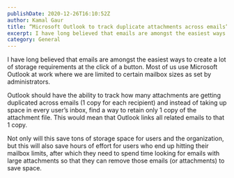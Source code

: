 ```yaml
---
publishDate: 2020-12-26T16:10:52Z
author: Kamal Gaur
title: “Microsoft Outlook to track duplicate attachments across emails” 
excerpt: I have long believed that emails are amongst the easiest ways to create a lot of storage requirements at the click of a button. Most… 
category: General
---
```


I have long believed that emails are amongst the easiest ways to create a lot of storage requirements at the click of a button. Most of us use Microsoft Outlook at work where we are limited to certain mailbox sizes as set by administrators.

Outlook should have the ability to track how many attachments are getting duplicated across emails (1 copy for each recipient) and instead of taking up space in every user’s inbox, find a way to retain only 1 copy of the attachment file. This would mean that Outlook links all related emails to that 1 copy.

Not only will this save tons of storage space for users and the organization, but this will also save hours of effort for users who end up hitting their mailbox limits, after which they need to spend time looking for emails with large attachments so that they can remove those emails (or attachments) to save space.
